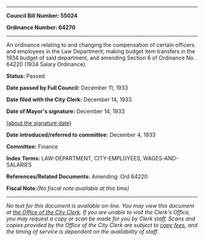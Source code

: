 

********

**Council Bill Number: 55024**
   
**Ordinance Number: 64270**
********

 An ordinance relating to and changing the compensation of certain officers and employees in the Law Department; making budget item transfers in the 1934 budget of said department, and amending Section 6 of Ordinance No. 64220 (1934 Salary Ordinance).

**Status:** Passed
   
**Date passed by Full Council:** December 11, 1933
   
**Date filed with the City Clerk:** December 14, 1933
   
**Date of Mayor's signature:** December 14, 1933
   
[(about the signature date)](/~public/approvaldate.htm)
   
   
   
**Date introduced/referred to committee:** December 4, 1933
   
**Committee:** Finance
   
   
**Index Terms:** LAW-DEPARTMENT, CITY-EMPLOYEES, WAGES-AND-SALARIES

**References/Related Documents:** Amending: Ord 64220

**Fiscal Note:**_(No fiscal note available at this time)_
********

_No text for this document is available on-line. You may view this document at [the Office of the City Clerk](http://www.seattle.gov/leg/clerk/contactUs.htm). If you are unable to visit the Clerk's Office, you may request a copy or scan be made for you by Clerk staff. Scans and copies provided by the Office of the City Clerk are subject to [copy fees](http://clerk.seattle.gov/~public/clerkfees.htm), and the timing of service is dependent on the availability of staff._


